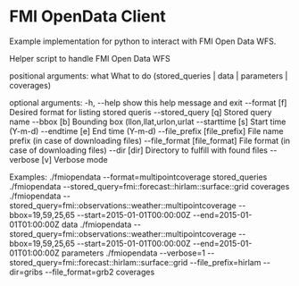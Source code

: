 FMI OpenData Client
===================

Example implementation for python to interact with FMI Open Data WFS.

Helper script to handle FMI Open Data WFS

positional arguments:
  what                  What to do (stored_queries | data | parameters |
                        coverages)

optional arguments:
  -h, --help            show this help message and exit
  --format [f]          Desired format for listing stored queris
  --stored_query [q]    Stored query name
  --bbox [b]            Bounding box (llon,llat,urlon,urlat
  --starttime [s]       Start time (Y-m-d)
  --endtime [e]         End time (Y-m-d)
  --file_prefix [file_prefix]
                        File name prefix (in case of downloading files)
  --file_format [file_format]
                        File format (in case of downloading files)
  --dir [dir]           Directory to fulfill with found files
  --verbose [v]         Verbose mode

Examples:
./fmiopendata --format=multipointcoverage stored_queries
./fmiopendata --stored_query=fmi::forecast::hirlam::surface::grid coverages
./fmiopendata --stored_query=fmi::observations::weather::multipointcoverage --bbox=19,59,25,65 --start=2015-01-01T00:00:00Z --end=2015-01-01T01:00:00Z data
./fmiopendata --stored_query=fmi::observations::weather::multipointcoverage --bbox=19,59,25,65 --start=2015-01-01T00:00:00Z --end=2015-01-01T01:00:00Z parameters
./fmiopendata --verbose=1 --stored_query=fmi::forecast::hirlam::surface::grid --file_prefix=hirlam --dir=gribs --file_format=grb2 coverages


